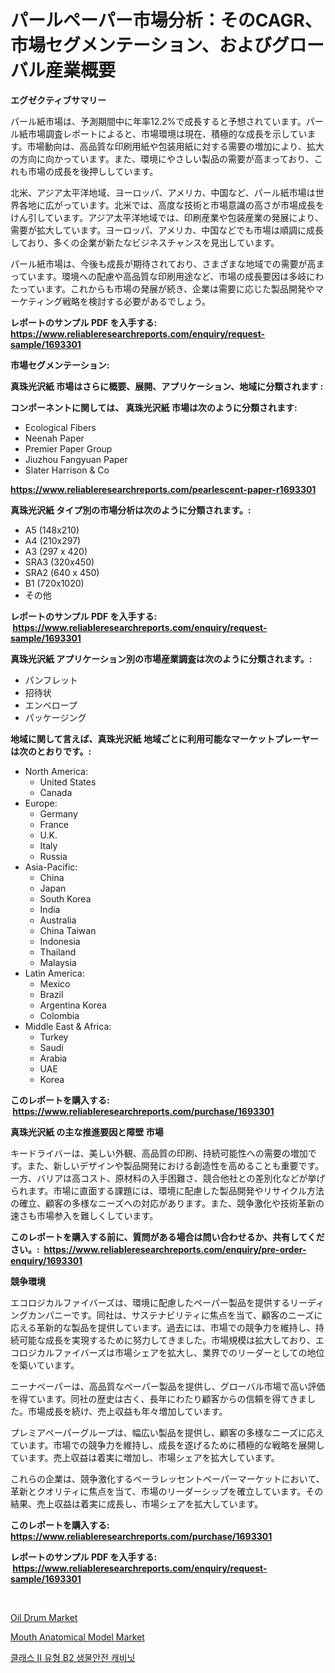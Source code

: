 <p><h1>パールペーパー市場分析：そのCAGR、市場セグメンテーション、およびグローバル産業概要</h1></p><p><strong>エグゼクティブサマリー</strong></p>
<p><p>パール紙市場は、予測期間中に年率12.2%で成長すると予想されています。パール紙市場調査レポートによると、市場環境は現在、積極的な成長を示しています。市場動向は、高品質な印刷用紙や包装用紙に対する需要の増加により、拡大の方向に向かっています。また、環境にやさしい製品の需要が高まっており、これも市場の成長を後押ししています。</p><p>北米、アジア太平洋地域、ヨーロッパ、アメリカ、中国など、パール紙市場は世界各地に広がっています。北米では、高度な技術と市場意識の高さが市場成長をけん引しています。アジア太平洋地域では、印刷産業や包装産業の発展により、需要が拡大しています。ヨーロッパ、アメリカ、中国などでも市場は順調に成長しており、多くの企業が新たなビジネスチャンスを見出しています。</p><p>パール紙市場は、今後も成長が期待されており、さまざまな地域での需要が高まっています。環境への配慮や高品質な印刷用途など、市場の成長要因は多岐にわたっています。これからも市場の発展が続き、企業は需要に応じた製品開発やマーケティング戦略を検討する必要があるでしょう。</p></p>
<p><strong>レポートのサンプル PDF を入手する: <a href="https://www.reliableresearchreports.com/enquiry/request-sample/1693301">https://www.reliableresearchreports.com/enquiry/request-sample/1693301</a></strong></p>
<p><strong>市場セグメンテーション:</strong></p>
<p><strong> 真珠光沢紙 市場はさらに概要、展開、アプリケーション、地域に分類されます :</strong></p>
<p><strong>コンポーネントに関しては、 真珠光沢紙 市場は次のように分類されます: &nbsp;</strong></p>
<p><ul><li>Ecological Fibers</li><li>Neenah Paper</li><li>Premier Paper Group</li><li>Jiuzhou Fangyuan Paper</li><li>Slater Harrison & Co</li></ul></p>
<p><strong><a href="https://www.reliableresearchreports.com/pearlescent-paper-r1693301">https://www.reliableresearchreports.com/pearlescent-paper-r1693301</a></strong></p>
<p><strong> 真珠光沢紙 タイプ別の市場分析は次のように分類されます。:</strong></p>
<p><ul><li>A5 (148x210)</li><li>A4 (210x297)</li><li>A3 (297 x 420)</li><li>SRA3 (320x450)</li><li>SRA2 (640 x 450)</li><li>B1 (720x1020)</li><li>その他</li></ul></p>
<p><strong>レポートのサンプル PDF を入手する: &nbsp;<a href="https://www.reliableresearchreports.com/enquiry/request-sample/1693301">https://www.reliableresearchreports.com/enquiry/request-sample/1693301</a></strong></p>
<p><strong> 真珠光沢紙 アプリケーション別の市場産業調査は次のように分類されます。:</strong></p>
<p><ul><li>パンフレット</li><li>招待状</li><li>エンベロープ</li><li>パッケージング</li></ul></p>
<p><strong>地域に関して言えば、真珠光沢紙 地域ごとに利用可能なマーケットプレーヤーは次のとおりです。:</strong></p>
<p><ul>
    <li>
        North America:
        <ul>
            <li>United States</li>
            <li>Canada</li>
        </ul>
    </li>
    <li>
        Europe:
        <ul>
            <li>Germany</li>
            <li>France</li>
            <li>U.K.</li>
            <li>Italy</li>
            <li>Russia</li>
        </ul>
    </li>
    <li>
        Asia-Pacific:
        <ul>
            <li>China</li>
            <li>Japan</li>
            <li>South Korea</li>
            <li>India</li>
            <li>Australia</li>
            <li>China Taiwan</li>
            <li>Indonesia</li>
            <li>Thailand</li>
            <li>Malaysia</li>
        </ul>
    </li>
    <li>
        Latin America:
        <ul>
            <li>Mexico</li>
            <li>Brazil</li>
            <li>Argentina Korea</li>
            <li>Colombia</li>
        </ul>
    </li>
    <li>
        Middle East & Africa:
        <ul>
            <li>Turkey</li>
            <li>Saudi</li>
            <li>Arabia</li>
            <li>UAE</li>
            <li>Korea</li>
        </ul>
    </li>
    </ul></p>
<p><strong>このレポートを購入する: &nbsp;<a href="https://www.reliableresearchreports.com/purchase/1693301">https://www.reliableresearchreports.com/purchase/1693301</a></strong></p>
<p><strong>真珠光沢紙 の主な推進要因と障壁 市場</strong></p>
<p><p>キードライバーは、美しい外観、高品質の印刷、持続可能性への需要の増加です。また、新しいデザインや製品開発における創造性を高めることも重要です。一方、バリアは高コスト、原材料の入手困難さ、競合他社との差別化などが挙げられます。市場に直面する課題には、環境に配慮した製品開発やリサイクル方法の確立、顧客の多様なニーズへの対応があります。また、競争激化や技術革新の速さも市場参入を難しくしています。</p></p>
<p><strong>このレポートを購入する前に、質問がある場合は問い合わせるか、共有してください。:&nbsp; <a href="https://www.reliableresearchreports.com/enquiry/pre-order-enquiry/1693301">https://www.reliableresearchreports.com/enquiry/pre-order-enquiry/1693301</a></strong></p>
<p><strong>競争環境</strong></p>
<p><p>エコロジカルファイバーズは、環境に配慮したペーパー製品を提供するリーディングカンパニーです。同社は、サステナビリティに焦点を当て、顧客のニーズに応える革新的な製品を提供しています。過去には、市場での競争力を維持し、持続可能な成長を実現するために努力してきました。市場規模は拡大しており、エコロジカルファイバーズは市場シェアを拡大し、業界でのリーダーとしての地位を築いています。</p><p>ニーナペーパーは、高品質なペーパー製品を提供し、グローバル市場で高い評価を得ています。同社の歴史は古く、長年にわたり顧客からの信頼を得てきました。市場成長を続け、売上収益も年々増加しています。</p><p>プレミアペーパーグループは、幅広い製品を提供し、顧客の多様なニーズに応えています。市場での競争力を維持し、成長を遂げるために積極的な戦略を展開しています。売上収益は着実に増加し、市場シェアを拡大しています。</p><p>これらの企業は、競争激化するペーラレッセントペーパーマーケットにおいて、革新とクオリティに焦点を当て、市場のリーダーシップを確立しています。その結果、売上収益は着実に成長し、市場シェアを拡大しています。</p></p>
<p><strong>このレポートを購入する: &nbsp; <a href="https://www.reliableresearchreports.com/purchase/1693301">https://www.reliableresearchreports.com/purchase/1693301</a></strong></p>
<p><strong>レポートのサンプル PDF を入手する: &nbsp;<a href="https://www.reliableresearchreports.com/enquiry/request-sample/1693301">https://www.reliableresearchreports.com/enquiry/request-sample/1693301</a></strong><strong></strong></p>
<p>&nbsp;</p>
<p><p><a href="https://view.publitas.com/reportprime-1/oil-drum-market-outlook-industry-overview-and-forecast-2024-to-2031/">Oil Drum Market</a></p><p><a href="https://angry-finch-aaf.notion.site/Decoding-Mouth-Anatomical-Model-Market-Metrics-Market-Share-Trends-and-Growth-Patterns-c5efa759e72c4987898101a28c537e0f">Mouth Anatomical Model Market</a></p><p><a href="https://medium.com/@bennyuigleyjks/2%EB%93%B1%EA%B8%89-b2%ED%98%95-%EC%83%9D%EB%AC%BC%ED%95%99-%EC%95%88%EC%A0%84-%EC%BA%90%EB%B9%84%EB%8B%9B-%EC%8B%9C%EC%9E%A5-%EC%84%B1%EA%B3%B5%EC%A0%81%EC%9D%B8-%EB%B9%84%EC%A6%88%EB%8B%88%EC%8A%A4-%EC%A0%84%EB%9E%B5%EC%9D%98-%ED%95%B5%EC%8B%AC-2031%EB%85%84%EA%B9%8C%EC%A7%80%EC%9D%98-%EC%98%88%EC%B8%A1-99729d3cc400">클래스 II 유형 B2 생물안전 캐비닛</a></p></p>